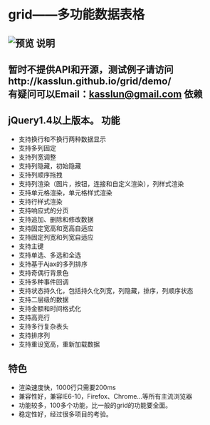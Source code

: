 grid——多功能数据表格
====
![预览](http://kasslun.github.io/grid/img/preview.png)
说明
----
暂时不提供API和开源，测试例子请访问http://kasslun.github.io/grid/demo/    
有疑问可以Email：kasslun@gmail.com
依赖
----
jQuery1.4以上版本。
功能
----
* 支持换行和不换行两种数据显示
* 支持多列固定
* 支持列宽调整
* 支持列隐藏，初始隐藏
* 支持列顺序拖拽
* 支持列渲染（图片，按钮，连接和自定义渲染），列样式渲染
* 支持单元格渲染，单元格样式渲染
* 支持行样式渲染
* 支持响应式的分页
* 支持追加、删除和修改数据
* 支持固定宽高和宽高自适应
* 支持固定列宽和列宽自适应
* 支持主键
* 支持单选、多选和全选
* 支持基于Ajax的多列排序
* 支持奇偶行背景色
* 支持多种事件回调
* 支持状态持久化，包括持久化列宽，列隐藏，排序，列顺序状态
* 支持二层级的数据
* 支持金额和时间格式化
* 支持高亮行
* 支持多行复杂表头
* 支持排序列
* 支持重设宽高，重新加载数据

特色
----
* 渲染速度快，1000行只需要200ms
* 兼容性好，兼容IE6-10，Firefox、Chrome...等所有主流浏览器
* 功能较多，100多个功能，比一般的grid的功能要全面。
* 稳定性好，经过很多项目的考验。
